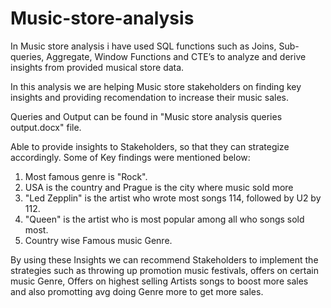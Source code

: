 # Music-store-analysis

In Music store analysis i have used SQL functions such as Joins, Sub-queries, Aggregate, Window Functions and CTE’s to analyze and derive insights from provided musical store data.

In this analysis we are helping Music store stakeholders on finding key insights and providing recomendation to increase their music sales.

Queries and Output can be found in "Music store analysis queries output.docx" file.

Able to provide insights to Stakeholders, so that they can strategize accordingly. Some of Key findings were mentioned below:

1) Most famous genre is "Rock".
2) USA is the country  and Prague is the city where music sold more
3) "Led Zepplin" is the artist who wrote most songs 114, followed by U2 by 112.
4) "Queen" is the artist who is most popular among all who songs sold most.
5) Country wise Famous music Genre.


By using these Insights we can recommend Stakeholders to implement the strategies such as throwing up promotion music festivals, offers on certain music Genre, Offers on highest selling Artists songs to boost more sales and also promotting avg doing Genre more to get more sales.
